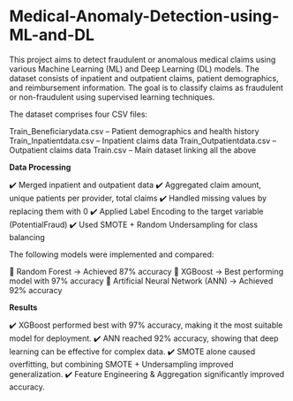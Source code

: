# Medical-Anomaly-Detection-using-ML-and-DL

This project aims to detect fraudulent or anomalous medical claims using various Machine Learning (ML) and Deep Learning (DL) models. The dataset consists of inpatient and outpatient claims, patient demographics, and reimbursement information. The goal is to classify claims as fraudulent or non-fraudulent using supervised learning techniques.

The dataset comprises four CSV files:

Train_Beneficiarydata.csv – Patient demographics and health history
Train_Inpatientdata.csv – Inpatient claims data
Train_Outpatientdata.csv – Outpatient claims data
Train.csv – Main dataset linking all the above

**Data Processing** 

✔️ Merged inpatient and outpatient data
✔️ Aggregated claim amount, unique patients per provider, total claims
✔️ Handled missing values by replacing them with 0
✔️ Applied Label Encoding to the target variable (PotentialFraud)
✔️ Used SMOTE + Random Undersampling for class balancing

The following models were implemented and compared:

📌 Random Forest → Achieved 87% accuracy
📌 XGBoost → Best performing model with 97% accuracy
📌 Artificial Neural Network (ANN) → Achieved 92% accuracy

**Results**

✔️ XGBoost performed best with 97% accuracy, making it the most suitable model for deployment.
✔️ ANN reached 92% accuracy, showing that deep learning can be effective for complex data.
✔️ SMOTE alone caused overfitting, but combining SMOTE + Undersampling improved generalization.
✔️ Feature Engineering & Aggregation significantly improved accuracy.
